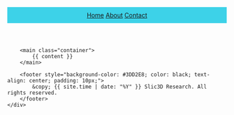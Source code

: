 <!DOCTYPE html>
<html lang="en">
<head>
    <meta charset="UTF-8">
    <meta name="viewport" content="width=device-width, initial-scale=0.05">
    <title>{{ page.title }}</title>
    <link rel="stylesheet" href="/css/styles.css">
</head>
<body>
    <div class="wrapper">
        <header style="background-color: #3DD2E8; padding: 10px; text-align: center;">
            <div class="centered-navigation">
                <nav>
                    <a href="/" class="nav-link">Home</a>
                    <a href="/about" class="nav-link">About</a>
                    <a href="/contact" class="nav-link">Contact</a>
                </nav>
            </div>
        </header>

        <main class="container">
            {{ content }}
        </main>

        <footer style="background-color: #3DD2E8; color: black; text-align: center; padding: 10px;">
            &copy; {{ site.time | date: "%Y" }} Slic3D Research. All rights reserved.
        </footer>
    </div>
</body>
</html>
